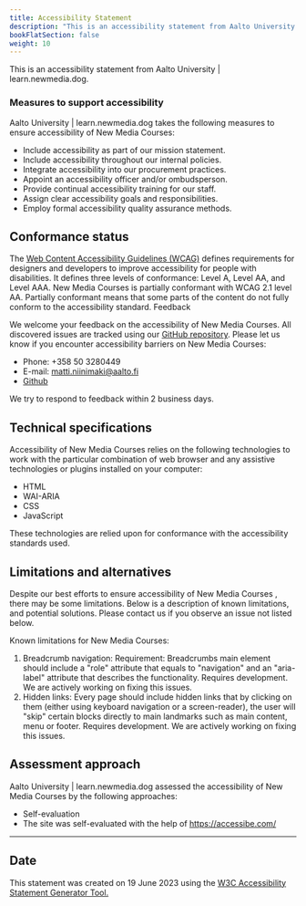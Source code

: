```yaml
---
title: Accessibility Statement
description: "This is an accessibility statement from Aalto University | learn.newmedia.dog."
bookFlatSection: false
weight: 10
---
```


This is an accessibility statement from Aalto University | learn.newmedia.dog.

### Measures to support accessibility
 
Aalto University | learn.newmedia.dog takes the following measures to ensure accessibility of New Media Courses:

- Include accessibility as part of our mission statement.
- Include accessibility throughout our internal policies.
- Integrate accessibility into our procurement practices.
- Appoint an accessibility officer and/or ombudsperson.
- Provide continual accessibility training for our staff.
- Assign clear accessibility goals and responsibilities.
- Employ formal accessibility quality assurance methods.

## Conformance status

The [Web Content Accessibility Guidelines (WCAG)](https://www.w3.org/WAI/standards-guidelines/wcag/) defines requirements for designers and developers to improve accessibility for people with disabilities. It defines three levels of conformance: Level A, Level AA, and Level AAA. New Media Courses is partially conformant with WCAG 2.1 level AA. Partially conformant means that some parts of the content do not fully conform to the accessibility standard.
Feedback

We welcome your feedback on the accessibility of New Media Courses. All discovered issues are tracked using our [GitHub repository](https://github.com/aaltonewmedia/learn.newmedia.dog/issues). Please let us know if you encounter accessibility barriers on New Media Courses:

- Phone: +358 50 3280449
- E-mail: matti.niinimaki@aalto.fi
- [Github](https://github.com/aaltonewmedia/learn.newmedia.dog/issues)

We try to respond to feedback within 2 business days.

## Technical specifications

Accessibility of New Media Courses relies on the following technologies to work with the particular combination of web browser and any assistive technologies or plugins installed on your computer:

- HTML
- WAI-ARIA
- CSS
- JavaScript

These technologies are relied upon for conformance with the accessibility standards used.

## Limitations and alternatives

Despite our best efforts to ensure accessibility of New Media Courses , there may be some limitations. Below is a description of known limitations, and potential solutions. Please contact us if you observe an issue not listed below.

Known limitations for New Media Courses:

1. Breadcrumb navigation: Requirement: Breadcrumbs main element should include a "role" attribute that equals to "navigation" and an "aria-label" attribute that describes the functionality. Requires development. We are actively working on fixing this issues.
2. Hidden links: Every page should include hidden links that by clicking on them (either using keyboard navigation or a screen-reader), the user will "skip" certain blocks directly to main landmarks such as main content, menu or footer. Requires development. We are actively working on fixing this issues.

## Assessment approach

Aalto University | learn.newmedia.dog assessed the accessibility of New Media Courses by the following approaches:

- Self-evaluation
- The site was self-evaluated with the help of https://accessibe.com/

---

## Date

This statement was created on 19 June 2023 using the [W3C Accessibility Statement Generator Tool.](https://www.w3.org/WAI/planning/statements/)